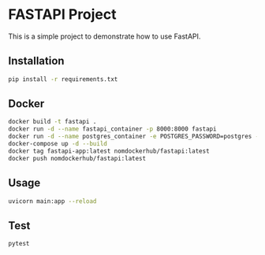 FASTAPI Project
================

This is a simple project to demonstrate how to use FastAPI.

## Installation

```bash
pip install -r requirements.txt
```

## Docker

```bash
docker build -t fastapi .
docker run -d --name fastapi_container -p 8000:8000 fastapi
docker run -d --name postgres_container -e POSTGRES_PASSWORD=postgres -p 5432:5432 postgres:latest
docker-compose up -d --build
docker tag fastapi-app:latest nomdockerhub/fastapi:latest
docker push nomdockerhub/fastapi:latest
```

## Usage

```bash
uvicorn main:app --reload
```

## Test

```bash
pytest
```

